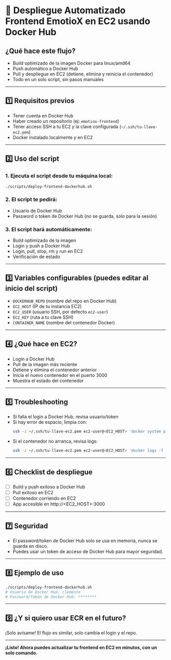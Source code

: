 # 🚀 Despliegue Automatizado Frontend EmotioX en EC2 usando Docker Hub

## ¿Qué hace este flujo?
- Build optimizado de la imagen Docker para linux/amd64
- Push automático a Docker Hub
- Pull y despliegue en EC2 (detiene, elimina y reinicia el contenedor)
- Todo en un solo script, sin pasos manuales

---

## 1️⃣ Requisitos previos
- Tener cuenta en Docker Hub
- Haber creado un repositorio (ej: `emotiox-frontend`)
- Tener acceso SSH a tu EC2 y la clave configurada (`~/.ssh/tu-llave-ec2.pem`)
- Docker instalado localmente y en EC2

---

## 2️⃣ Uso del script

### 1. Ejecuta el script desde tu máquina local:
```bash
./scripts/deploy-frontend-dockerhub.sh
```

### 2. El script te pedirá:
- Usuario de Docker Hub
- Password o token de Docker Hub (no se guarda, solo para la sesión)

### 3. El script hará automáticamente:
- Build optimizado de la imagen
- Login y push a Docker Hub
- Login, pull, stop, rm y run en EC2
- Verificación de estado

---

## 3️⃣ Variables configurables (puedes editar al inicio del script)
- `DOCKERHUB_REPO` (nombre del repo en Docker Hub)
- `EC2_HOST` (IP de tu instancia EC2)
- `EC2_USER` (usuario SSH, por defecto `ec2-user`)
- `EC2_KEY` (ruta a tu clave SSH)
- `CONTAINER_NAME` (nombre del contenedor Docker)

---

## 4️⃣ ¿Qué hace en EC2?
- Login a Docker Hub
- Pull de la imagen más reciente
- Detiene y elimina el contenedor anterior
- Inicia el nuevo contenedor en el puerto 3000
- Muestra el estado del contenedor

---

## 5️⃣ Troubleshooting
- Si falla el login a Docker Hub, revisa usuario/token
- Si hay error de espacio, limpia con:
  ```bash
  ssh -i ~/.ssh/tu-llave-ec2.pem ec2-user@<EC2_HOST> 'docker system prune -af && docker image prune -af && df -h'
  ```
- Si el contenedor no arranca, revisa logs:
  ```bash
  ssh -i ~/.ssh/tu-llave-ec2.pem ec2-user@<EC2_HOST> 'docker logs -f emotiox-frontend-ssr'
  ```

---

## 6️⃣ Checklist de despliegue
- [ ] Build y push exitoso a Docker Hub
- [ ] Pull exitoso en EC2
- [ ] Contenedor corriendo en EC2
- [ ] App accesible en http://<EC2_HOST>:3000

---

## 7️⃣ Seguridad
- El password/token de Docker Hub solo se usa en memoria, nunca se guarda en disco.
- Puedes usar un token de acceso de Docker Hub para mayor seguridad.

---

## 8️⃣ Ejemplo de uso
```bash
./scripts/deploy-frontend-dockerhub.sh
# Usuario de Docker Hub: clemente
# Password/Token de Docker Hub: ********
```

---

## 9️⃣ ¿Y si quiero usar ECR en el futuro?
¡Solo avísame! El flujo es similar, solo cambia el login y el repo.

---

**¡Listo! Ahora puedes actualizar tu frontend en EC2 en minutos, con un solo comando.**
